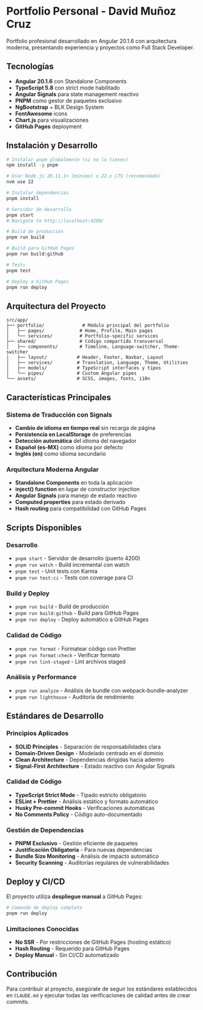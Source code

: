 # Portfolio Personal - David Muñoz Cruz

Portfolio profesional desarrollado en Angular 20.1.6 con arquitectura moderna, presentando experiencia y proyectos como Full Stack Developer.

## Tecnologías

- **Angular 20.1.6** con Standalone Components
- **TypeScript 5.8** con strict mode habilitado
- **Angular Signals** para state management reactivo
- **PNPM** como gestor de paquetes exclusivo
- **NgBootstrap** + BLK Design System
- **FontAwesome** icons
- **Chart.js** para visualizaciones
- **GitHub Pages** deployment

## Instalación y Desarrollo

```bash
# Instalar pnpm globalmente (si no lo tienes)
npm install -g pnpm

# Usar Node.js 20.11.1+ (mínimo) o 22.x LTS (recomendado)
nvm use 22

# Instalar dependencias
pnpm install

# Servidor de desarrollo
pnpm start
# Navigate to http://localhost:4200/

# Build de producción
pnpm run build

# Build para GitHub Pages
pnpm run build:github

# Tests
pnpm test

# Deploy a GitHub Pages
pnpm run deploy
```

## Arquitectura del Proyecto

```
src/app/
├── portfolio/              # Módulo principal del portfolio
│   ├── pages/             # Home, Profile, Main pages
│   └── services/          # Portfolio-specific services
├── shared/                # Código compartido transversal
│   ├── components/        # Timeline, Language-switcher, Theme-switcher
│   ├── layout/           # Header, Footer, Navbar, Layout
│   ├── services/         # Translation, Language, Theme, Utilities
│   ├── models/           # TypeScript interfaces y tipos
│   └── pipes/            # Custom Angular pipes
└── assets/               # SCSS, images, fonts, i18n
```

## Características Principales

### Sistema de Traducción con Signals

- **Cambio de idioma en tiempo real** sin recarga de página
- **Persistencia en LocalStorage** de preferencias
- **Detección automática** del idioma del navegador
- **Español (es-MX)** como idioma por defecto
- **Inglés (en)** como idioma secundario

### Arquitectura Moderna Angular

- **Standalone Components** en toda la aplicación
- **inject() function** en lugar de constructor injection
- **Angular Signals** para manejo de estado reactivo
- **Computed properties** para estado derivado
- **Hash routing** para compatibilidad con GitHub Pages

## Scripts Disponibles

### Desarrollo

- `pnpm start` - Servidor de desarrollo (puerto 4200)
- `pnpm run watch` - Build incremental con watch
- `pnpm test` - Unit tests con Karma
- `pnpm run test:ci` - Tests con coverage para CI

### Build y Deploy

- `pnpm run build` - Build de producción
- `pnpm run build:github` - Build para GitHub Pages
- `pnpm run deploy` - Deploy automático a GitHub Pages

### Calidad de Código

- `pnpm run format` - Formatear código con Prettier
- `pnpm run format:check` - Verificar formato
- `pnpm run lint-staged` - Lint archivos staged

### Análisis y Performance

- `pnpm run analyze` - Análisis de bundle con webpack-bundle-analyzer
- `pnpm run lighthouse` - Auditoría de rendimiento

## Estándares de Desarrollo

### Principios Aplicados

- **SOLID Principles** - Separación de responsabilidades clara
- **Domain-Driven Design** - Modelado centrado en el dominio
- **Clean Architecture** - Dependencias dirigidas hacia adentro
- **Signal-First Architecture** - Estado reactivo con Angular Signals

### Calidad de Código

- **TypeScript Strict Mode** - Tipado estricto obligatorio
- **ESLint + Prettier** - Análisis estático y formato automático
- **Husky Pre-commit Hooks** - Verificaciones automáticas
- **No Comments Policy** - Código auto-documentado

### Gestión de Dependencias

- **PNPM Exclusivo** - Gestión eficiente de paquetes
- **Justificación Obligatoria** - Para nuevas dependencias
- **Bundle Size Monitoring** - Análisis de impacto automático
- **Security Scanning** - Auditorías regulares de vulnerabilidades

## Deploy y CI/CD

El proyecto utiliza **despliegue manual** a GitHub Pages:

```bash
# Comando de deploy completo
pnpm run deploy
```

### Limitaciones Conocidas

- **No SSR** - Por restricciones de GitHub Pages (hosting estático)
- **Hash Routing** - Requerido para GitHub Pages
- **Deploy Manual** - Sin CI/CD automatizado

## Contribución

Para contribuir al proyecto, asegúrate de seguir los estándares establecidos en `CLAUDE.md` y ejecutar todas las verificaciones de calidad antes de crear commits.
